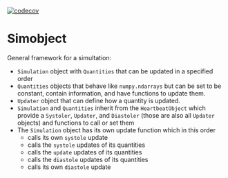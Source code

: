 [![codecov](https://codecov.io/gh/birnstiel/simobject/branch/master/graph/badge.svg)](https://codecov.io/gh/birnstiel/simobject)


# Simobject

General framework for a simultation:

- `Simulation` object with `Quantities` that can be updated in a specified order
- `Quantities` objects that behave like `numpy.ndarrays` but can be set to be constant, contain information, and have functions to update them.
- `Updater` object that can define how a quantity is updated.
- `Simulation` and `Quantities` inherit from the `HeartbeatObject` which provide a `Systoler`, `Updater`, and `Diastoler` (those are also all `Updater` objects) and functions to call or set them
- The `Simulation` object has its own update function which in this order
  - calls its own `systole` update
  - calls the `systole` updates of its quantities
  - calls the `update` updates of its quantities
  - calls the `diastole` updates of its quantities
  - calls its own `diastole` update
